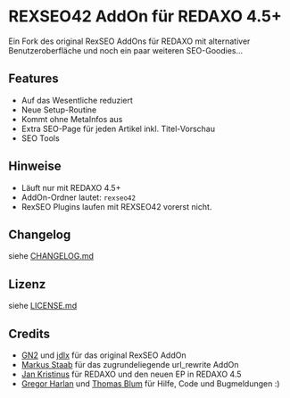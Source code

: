 REXSEO42 AddOn für REDAXO 4.5+
==============================

Ein Fork des original RexSEO AddOns für REDAXO mit alternativer Benutzeroberfläche und noch ein paar weiteren SEO-Goodies...

Features
--------

* Auf das Wesentliche reduziert
* Neue Setup-Routine
* Kommt ohne MetaInfos aus
* Extra SEO-Page für jeden Artikel inkl. Titel-Vorschau
* SEO Tools

Hinweise
--------

* Läuft nur mit REDAXO 4.5+
* AddOn-Ordner lautet: `rexseo42`
* RexSEO Plugins laufen mit REXSEO42 vorerst nicht.

Changelog
---------

siehe [CHANGELOG.md](CHANGELOG.md)

Lizenz
------

siehe [LICENSE.md](LICENSE.md)

Credits
-------

* [GN2](https://github.com/gn2netwerk) und [jdlx](https://github.com/jdlx) für das original RexSEO AddOn
* [Markus Staab](https://github.com/staabm) für das zugrundeliegende url_rewrite AddOn
* [Jan Kristinus](http://github.com/dergel) für REDAXO und den neuen EP in REDAXO 4.5
* [Gregor Harlan](https://github.com/gharlan) und [Thomas Blum](https://github.com/tbaddade) für Hilfe, Code und Bugmeldungen :)

